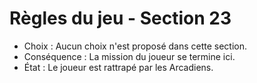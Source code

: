 # Règles du jeu - Section 23

- Choix : Aucun choix n'est proposé dans cette section.
- Conséquence : La mission du joueur se termine ici.
- État : Le joueur est rattrapé par les Arcadiens.